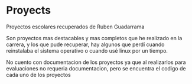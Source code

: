 # Proyects
Proyectos escolares recuperados de Ruben Guadarrama

Son proyectos mas destacables y mas completos que he realizado en la carrera, y los que pude recuperar,
hay algunos que perdí cuando reinstalaba el sistema operativo o cuando usé linux por un tiempo.

No cuento con documentacion de los proyectos ya que al realizarlos para evaluaciones no requeria documentacion,
pero se encuentra el codigo de cada uno de los proyectos

